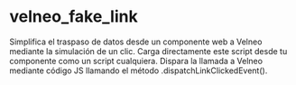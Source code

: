 # velneo_fake_link
Simplifica el traspaso de datos desde un componente web a Velneo mediante la simulación de un clic.
Carga directamente este script desde tu componente como un script cualquiera.
Dispara la llamada a Velneo mediante código JS llamando el método .dispatchLinkClickedEvent().
